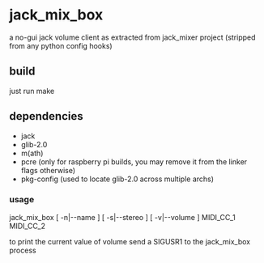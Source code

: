 # jack_mix_box
a no-gui jack volume client as extracted from jack_mixer project (stripped from any python config hooks)

## build ##
just run make

## dependencies ##
 - jack
 - glib-2.0
 - m(ath)
 - pcre (only for raspberry pi builds, you may remove it from the linker flags otherwise)
 - pkg-config (used to locate glib-2.0 across multiple archs)

### usage ###

jack_mix_box [ -n|--name <jack client name> ] [ -s|--stereo ] [ -v|--volume <initial vol> ] MIDI_CC_1 MIDI_CC_2

to print the current value of volume send a SIGUSR1 to the jack_mix_box process
